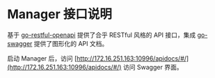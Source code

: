 # Manager 接口说明

基于 [go-restful-openapi](https://github.com/emicklei/go-restful-openapi) 提供了合乎 RESTful 风格的 API
接口，集成 [go-swagger](https://github.com/go-swagger/go-swagger) 提供了图形化的 API 文档。

启动 Manager 后，访问 [http://172.16.251.163:10996/apidocs/#/](http://172.16.251.163:10996/apidocs/#/) 访问 Swagger 界面。